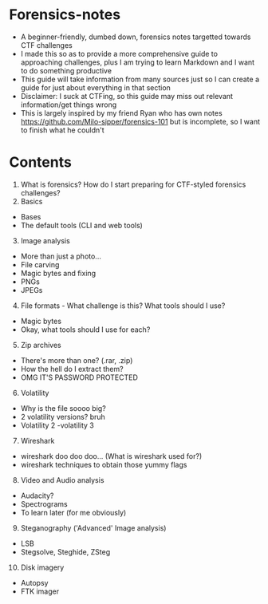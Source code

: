 # Forensics-notes
- A beginner-friendly, dumbed down, forensics notes targetted towards CTF challenges
- I made this so as to provide a more comprehensive guide to approaching challenges, plus I am trying to learn Markdown and I want to do something productive
- This guide will take information from many sources just so I can create a guide for just about everything in that section
- Disclaimer: I suck at CTFing, so this guide may miss out relevant information/get things wrong
- This is largely inspired by my friend Ryan who has own notes <https://github.com/Milo-sipper/forensics-101> but is incomplete, so I want to finish what he couldn't

# Contents
1) What is forensics? How do I start preparing for CTF-styled forensics challenges?
2) Basics
- Bases
- The default tools (CLI and web tools)
3) Image analysis
- More than just a photo...
- File carving
- Magic bytes and fixing
- PNGs
- JPEGs
4) File formats - What challenge is this? What tools should I use?
- Magic bytes
- Okay, what tools should I use for each?
5) Zip archives
- There's more than one? (.rar, .zip)
- How the hell do I extract them?
- OMG IT'S PASSWORD PROTECTED
6) Volatility
- Why is the file soooo big?
- 2 volatility versions? bruh
- Volatility 2
-volatility 3
7) Wireshark
- wireshark doo doo doo... (What is wireshark used for?)
- wireshark techniques to obtain those yummy flags
8) Video and Audio analysis
- Audacity?
- Spectrograms 
- To learn later (for me obviously)
9) Steganography ('Advanced' Image analysis)
- LSB
- Stegsolve, Steghide, ZSteg
10) Disk imagery
- Autopsy
- FTK imager

